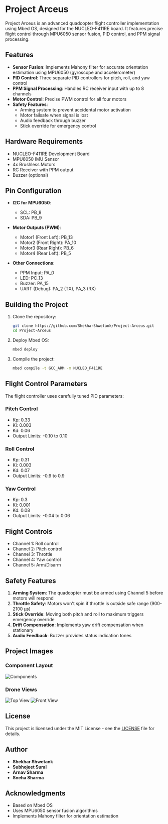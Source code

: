 # Project Arceus

Project Arceus is an advanced quadcopter flight controller implementation using Mbed OS, designed for the NUCLEO-F411RE board. It features precise flight control through MPU6050 sensor fusion, PID control, and PPM signal processing.

## Features

- **Sensor Fusion**: Implements Mahony filter for accurate orientation estimation using MPU6050 (gyroscope and accelerometer)
- **PID Control**: Three separate PID controllers for pitch, roll, and yaw control
- **PPM Signal Processing**: Handles RC receiver input with up to 8 channels
- **Motor Control**: Precise PWM control for all four motors
- **Safety Features**: 
  - Arming system to prevent accidental motor activation
  - Motor failsafe when signal is lost
  - Audio feedback through buzzer
  - Stick override for emergency control

## Hardware Requirements

- NUCLEO-F411RE Development Board
- MPU6050 IMU Sensor
- 4x Brushless Motors
- RC Receiver with PPM output
- Buzzer (optional)

## Pin Configuration

- **I2C for MPU6050**:
  - SCL: PB_8
  - SDA: PB_9

- **Motor Outputs (PWM)**:
  - Motor1 (Front Left): PB_13
  - Motor2 (Front Right): PA_10
  - Motor3 (Rear Right): PB_6
  - Motor4 (Rear Left): PB_5

- **Other Connections**:
  - PPM Input: PA_0
  - LED: PC_13
  - Buzzer: PA_15
  - UART (Debug): PA_2 (TX), PA_3 (RX)

## Building the Project

1. Clone the repository:
   ```bash
   git clone https://github.com/ShekharShwetank/Project-Arceus.git
   cd Project-Arceus
   ```

2. Deploy Mbed OS:
   ```bash
   mbed deploy
   ```

3. Compile the project:
   ```bash
   mbed compile -t GCC_ARM -m NUCLEO_F411RE
   ```

## Flight Control Parameters

The flight controller uses carefully tuned PID parameters:

### Pitch Control
- Kp: 0.33
- Ki: 0.003
- Kd: 0.06
- Output Limits: -0.10 to 0.10

### Roll Control
- Kp: 0.31
- Ki: 0.003
- Kd: 0.07
- Output Limits: -0.9 to 0.9

### Yaw Control
- Kp: 0.3
- Ki: 0.001
- Kd: 0.08
- Output Limits: -0.04 to 0.06

## Flight Controls

- Channel 1: Roll control
- Channel 2: Pitch control
- Channel 3: Throttle
- Channel 4: Yaw control
- Channel 5: Arm/Disarm

## Safety Features

1. **Arming System**: The quadcopter must be armed using Channel 5 before motors will respond
2. **Throttle Safety**: Motors won't spin if throttle is outside safe range (900-2100 μs)
3. **Stick Override**: Moving both pitch and roll to maximum triggers emergency override
4. **Drift Compensation**: Implements yaw drift compensation when stationary
5. **Audio Feedback**: Buzzer provides status indication tones

## Project Images

### Component Layout
![Components](resources/Components%20.jpg)

### Drone Views
![Top View](resources/TOP%20VIEW.jpg)
![Front View](resources/Front%20View.jpg)

## License

This project is licensed under the MIT License - see the [LICENSE](LICENSE) file for details.

## Author

- **Shekhar Shwetank** 
- **Subhojeet Sural**
- **Arnav Sharma**
- **Sneha Sharma**

## Acknowledgments

- Based on Mbed OS
- Uses MPU6050 sensor fusion algorithms
- Implements Mahony filter for orientation estimation

